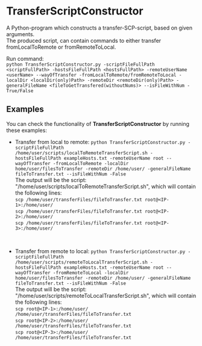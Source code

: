 TransferScriptConstructor
=========================

A Python-program which constructs a transfer-SCP-script, based on given arguments.<br/>
The produced script, can contain commands to either transfer fromLocalToRemote or fromRemoteToLocal.<br/>

Run command:<br/>
``python TransferScriptConstructor.py -scriptFileFullPath <scriptFullPath> -hostsFileFullPath <hostsFullPath> -remoteUserName <userName> --wayOfTransfer -fromLocalToRemote/fromRemoteToLocal -localDir <localDir(only)Path> -remoteDir <remoteDir(only)Path> -generalFileName <fileToGetTransfered(withoutNums)> --isFileWithNum -True/False``<br/>

Examples
--------
You can check the functionality of **TransferScriptConstructor** by running these examples:<br/>

- Transfer from local to remote:
``python TransferScriptConstructor.py -scriptFileFullPath /home/user/scripts/localToRemoteTransferScript.sh -hostsFileFullPath exampleHosts.txt -remoteUserName root --wayOfTransfer -fromLocalToRemote -localDir home/user/filesToTransfer -remoteDir /home/user/ -generalFileName fileToTransfer.txt --isFileWithNum -False``<br/>
The output will be the script: "/home/user/scripts/localToRemoteTransferScript.sh", which will contain the following lines:<br/>
``scp /home/user/transferFiles/fileToTransfer.txt root@<IP-1>:/home/user/``<br/>
``scp /home/user/transferFiles/fileToTransfer.txt root@<IP-2>:/home/user/``<br/>
``scp /home/user/transferFiles/fileToTransfer.txt root@<IP-3>:/home/user/``<br/>
<br/>

- Transfer from remote to local:
``python TransferScriptConstructor.py -scriptFileFullPath /home/user/scripts/remoteToLocalTransferScript.sh -hostsFileFullPath exampleHosts.txt -remoteUserName root --wayOfTransfer -fromRemoteToLocal -localDir home/user/filesToTransfer -remoteDir /home/user/ -generalFileName fileToTransfer.txt --isFileWithNum -False``<br/>
The output will be the script: "/home/user/scripts/remoteToLocalTransferScript.sh", which will contain the following lines:<br/>
``scp root@<IP-1>:/home/user/ /home/user/transferFiles/fileToTransfer.txt``<br/>
``scp root@<IP-2>:/home/user/ /home/user/transferFiles/fileToTransfer.txt``<br/>
``scp root@<IP-3>:/home/user/ /home/user/transferFiles/fileToTransfer.txt``<br/>

